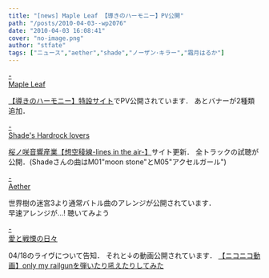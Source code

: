 ```yaml
---
title: "[news] Maple Leaf 【導きのハーモニー】PV公開"
path: "/posts/2010-04-03--wp2076"
date: "2010-04-03 16:08:41"
cover: "no-image.png"
author: "stfate"
tags: ["ニュース","aether","shade","ノーザン･キラー","霜月はるか"]
---
```


<style type="text/css">
<!--
p {white-space: pre-wrap};
-->
</style>

<a class="topics" href="http://www.team-e.co.jp/sp/harmony/index.html" target="_blank">- Maple Leaf</a>
<div class="news"><a href="http://www.team-e.co.jp/sp/harmony/index.html" target="_blank">【導きのハーモニー】特設サイト</a>でPV公開されています．
あとバナーが2種類追加．</div>

<a class="topics" href="http://shade019.blog99.fc2.com/" target="_blank">- Shade's Hardrock lovers</a>
<div class="news"><a href="http://sakion.net/" target="_blank">桜ノ咲音響産業【想空稜線-lines in the air-】</a>サイト更新．
全トラックの試聴が公開．(Shadeさんの曲はM01"moon stone"とM05"アクセルガール")</div>

<a class="topics" href="http://www.lkjp.net/" target="_blank">- Aether</a>
<div class="news">世界樹の迷宮3より通常バトル曲のアレンジが公開されています．
<div id="talk">早速アレンジが…! 聴いてみよう</div></div>

<a class="topics" href="http://cobhc.blog40.fc2.com/" target="_blank">- 愛と戦慄の日々</a>
<div class="news">04/18のライヴについて告知．
それと↓の動画公開されています．
<script type="text/javascript" src="http://ext.nicovideo.jp/thumb_watch/sm10255679"></script><noscript><a href="http://www.nicovideo.jp/watch/sm10255679">【ニコニコ動画】only my railgunを弾いたり吼えたりしてみた</a></noscript></div>